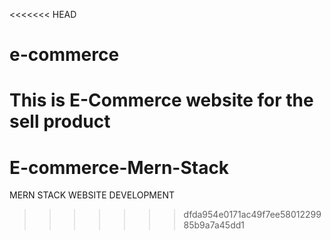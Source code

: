 <<<<<<< HEAD
# e-commerce
This is E-Commerce website for the sell product
=======
# E-commerce-Mern-Stack
MERN STACK WEBSITE DEVELOPMENT
>>>>>>> dfda954e0171ac49f7ee5801229985b9a7a45dd1
